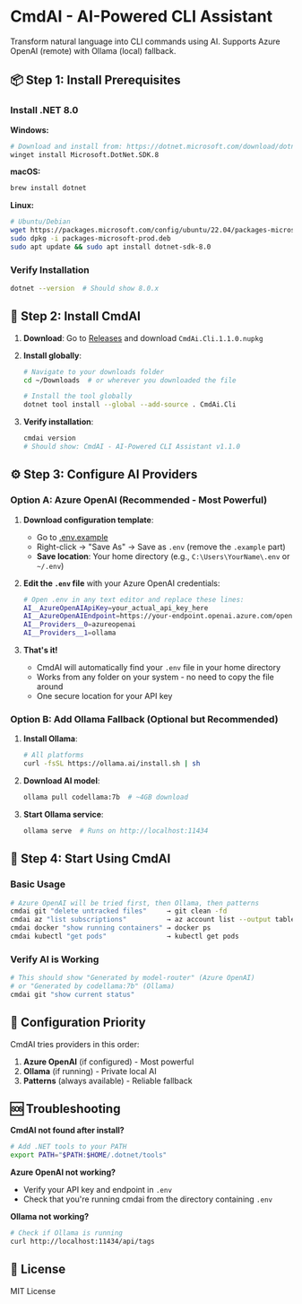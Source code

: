 # CmdAI - AI-Powered CLI Assistant

Transform natural language into CLI commands using AI. Supports Azure OpenAI (remote) with Ollama (local) fallback.

## 📦 Step 1: Install Prerequisites

### Install .NET 8.0
**Windows:**
```bash
# Download and install from: https://dotnet.microsoft.com/download/dotnet/8.0
winget install Microsoft.DotNet.SDK.8
```

**macOS:**
```bash
brew install dotnet
```

**Linux:**
```bash
# Ubuntu/Debian
wget https://packages.microsoft.com/config/ubuntu/22.04/packages-microsoft-prod.deb -O packages-microsoft-prod.deb
sudo dpkg -i packages-microsoft-prod.deb
sudo apt update && sudo apt install dotnet-sdk-8.0
```

### Verify Installation
```bash
dotnet --version  # Should show 8.0.x
```

## 🚀 Step 2: Install CmdAI

1. **Download**: Go to [Releases](https://github.com/yoshiwatanabe/cmdai/releases) and download `CmdAi.Cli.1.1.0.nupkg`

2. **Install globally**:
   ```bash
   # Navigate to your downloads folder
   cd ~/Downloads  # or wherever you downloaded the file
   
   # Install the tool globally
   dotnet tool install --global --add-source . CmdAi.Cli
   ```

3. **Verify installation**:
   ```bash
   cmdai version
   # Should show: CmdAI - AI-Powered CLI Assistant v1.1.0
   ```

## ⚙️ Step 3: Configure AI Providers

### Option A: Azure OpenAI (Recommended - Most Powerful)

1. **Download configuration template**:
   - Go to [.env.example](https://raw.githubusercontent.com/yoshiwatanabe/cmdai/main/.env.example)
   - Right-click → "Save As" → Save as `.env` (remove the `.example` part)
   - **Save location**: Your home directory (e.g., `C:\Users\YourName\.env` or `~/.env`)

2. **Edit the `.env` file** with your Azure OpenAI credentials:
   ```bash
   # Open .env in any text editor and replace these lines:
   AI__AzureOpenAIApiKey=your_actual_api_key_here
   AI__AzureOpenAIEndpoint=https://your-endpoint.openai.azure.com/openai/deployments/your-model/chat/completions?api-version=2025-01-01-preview
   AI__Providers__0=azureopenai
   AI__Providers__1=ollama
   ```

3. **That's it!** 
   - CmdAI will automatically find your `.env` file in your home directory
   - Works from any folder on your system - no need to copy the file around
   - One secure location for your API key

### Option B: Add Ollama Fallback (Optional but Recommended)

1. **Install Ollama**:
   ```bash
   # All platforms
   curl -fsSL https://ollama.ai/install.sh | sh
   ```

2. **Download AI model**:
   ```bash
   ollama pull codellama:7b  # ~4GB download
   ```

3. **Start Ollama service**:
   ```bash
   ollama serve  # Runs on http://localhost:11434
   ```

## 🎯 Step 4: Start Using CmdAI

### Basic Usage
```bash
# Azure OpenAI will be tried first, then Ollama, then patterns
cmdai git "delete untracked files"     → git clean -fd
cmdai az "list subscriptions"          → az account list --output table  
cmdai docker "show running containers" → docker ps
cmdai kubectl "get pods"               → kubectl get pods
```

### Verify AI is Working
```bash
# This should show "Generated by model-router" (Azure OpenAI) 
# or "Generated by codellama:7b" (Ollama)
cmdai git "show current status"
```

## 🔧 Configuration Priority

CmdAI tries providers in this order:
1. **Azure OpenAI** (if configured) - Most powerful
2. **Ollama** (if running) - Private local AI  
3. **Patterns** (always available) - Reliable fallback

## 🆘 Troubleshooting

**CmdAI not found after install?**
```bash
# Add .NET tools to your PATH
export PATH="$PATH:$HOME/.dotnet/tools"
```

**Azure OpenAI not working?**
- Verify your API key and endpoint in `.env`
- Check that you're running cmdai from the directory containing `.env`

**Ollama not working?**
```bash
# Check if Ollama is running
curl http://localhost:11434/api/tags
```

## 📄 License

MIT License